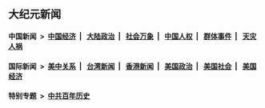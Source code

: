 ## 大纪元新闻

#### 中国新闻 &nbsp;>&nbsp; [中国经济](indexes/ncid283/README.md?07280045) &nbsp;| &nbsp; [大陆政治](indexes/ncid277/README.md?07280045) &nbsp;| &nbsp; [社会万象](indexes/ncid282/README.md?07280045) &nbsp;| &nbsp; [中国人权](indexes/ncid278/README.md?07280045) &nbsp;| &nbsp; [群体事件](indexes/ncid279/README.md?07280045) &nbsp;| &nbsp; [天灾人祸](indexes/ncid280/README.md?07280045)

#### 国际新闻 &nbsp;>&nbsp; [美中关系](indexes/nf1412576/README.md?07280045) &nbsp;| &nbsp; [台湾新闻](indexes/ncid1349361/README.md?07280045) &nbsp;| &nbsp; [香港新闻](indexes/ncid1349362/README.md?07280045) &nbsp;| &nbsp; [美国政治](indexes/ncid1078159/README.md?07280045) &nbsp;| &nbsp; [美国社会](indexes/ncid1078160/README.md?07280045) &nbsp;| &nbsp; [美国经济](indexes/ncid1078158/README.md?07280045)

#### 特别专题 &nbsp;>&nbsp; [中共百年历史](https://github.com/easy2view/epoch-special/blob/master/README.md?07280045)  
